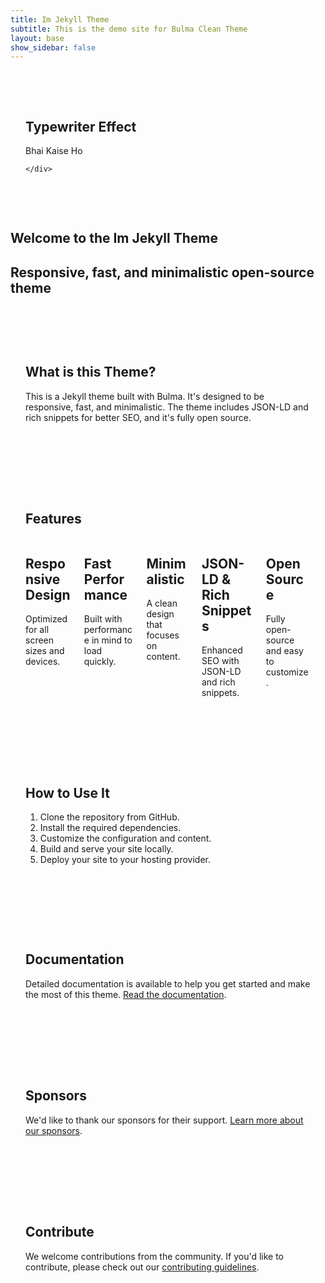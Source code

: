 ```yaml
---
title: Im Jekyll Theme
subtitle: This is the demo site for Bulma Clean Theme
layout: base    
show_sidebar: false
---
```

 <section class="section">
    <div class="container">
      <h1 class="title is-1">Typewriter Effect</h1>
      <p class="subtitle mt-5"> Bhai Kaise Ho <span class=" typewriter" data-text="Hello, this is a typewriter effect!" data-speed="100" data-loop="false"> </span></p>

    </div>
  </section>
<section class="hero is-primary is-medium is-bold">
  <div class="hero-body">
    <div class="container is-fluid">
      <h1 class="title">
        Welcome to the Im Jekyll Theme
      </h1>
      <h2 class="subtitle">
        Responsive, fast, and minimalistic open-source theme
      </h2>
    </div>
  </div>
</section>

<section class="section" id="what-is-it">
  <div class="container is-fluid">
    <h1 class="title">What is this Theme?</h1>
    <div class="content">
      <p>This is a Jekyll theme built with Bulma. It's designed to be responsive, fast, and minimalistic. The theme includes JSON-LD and rich snippets for better SEO, and it's fully open source.</p>
    </div>
  </div>
</section>

<section class="section" id="features">
  <div class="container is-fluid">
    <h1 class="title">Features</h1>
    <div class="columns is-multiline">
      <div class="column is-one-third">
        <div class="box has-text-centered">
          <span class="icon is-large">
            <i class="fas fa-mobile-alt fa-2x"></i>
          </span>
          <h2 class="subtitle">Responsive Design</h2>
          <p>Optimized for all screen sizes and devices.</p>
        </div>
      </div>
      <div class="column is-one-third">
        <div class="box has-text-centered">
          <span class="icon is-large">
            <i class="fas fa-bolt fa-2x"></i>
          </span>
          <h2 class="subtitle">Fast Performance</h2>
          <p>Built with performance in mind to load quickly.</p>
        </div>
      </div>
      <div class="column is-one-third">
        <div class="box has-text-centered">
          <span class="icon is-large">
            <i class="fas fa-leaf fa-2x"></i>
          </span>
          <h2 class="subtitle">Minimalistic</h2>
          <p>A clean design that focuses on content.</p>
        </div>
      </div>
      <div class="column is-one-third">
        <div class="box has-text-centered">
          <span class="icon is-large">
            <i class="fas fa-code fa-2x"></i>
          </span>
          <h2 class="subtitle">JSON-LD & Rich Snippets</h2>
          <p>Enhanced SEO with JSON-LD and rich snippets.</p>
        </div>
      </div>
      <div class="column is-one-third">
        <div class="box has-text-centered">
          <span class="icon is-large">
            <i class="fas fa-lock-open fa-2x"></i>
          </span>
          <h2 class="subtitle">Open Source</h2>
          <p>Fully open-source and easy to customize.</p>
        </div>
      </div>
    </div>
  </div>
</section>

<section class="section" id="how-to-use">
  <div class="container is-fluid">
    <h1 class="title">How to Use It</h1>
    <div class="content">
      <ol>
        <li>Clone the repository from GitHub.</li>
        <li>Install the required dependencies.</li>
        <li>Customize the configuration and content.</li>
        <li>Build and serve your site locally.</li>
        <li>Deploy your site to your hosting provider.</li>
      </ol>
    </div>
  </div>
</section>

<section class="section" id="documentation">
  <div class="container is-fluid">
    <h1 class="title">Documentation</h1>
    <div class="content">
      <p>Detailed documentation is available to help you get started and make the most of this theme. <a href="/documentation">Read the documentation</a>.</p>
    </div>
  </div>
</section>

<section class="section" id="sponsors">
  <div class="container is-fluid">
    <h1 class="title">Sponsors</h1>
    <div class="content">
      <p>We'd like to thank our sponsors for their support. <a href="/sponsors">Learn more about our sponsors</a>.</p>
    </div>
  </div>
</section>

<section class="section" id="contribute">
  <div class="container is-fluid">
    <h1 class="title">Contribute</h1>
    <div class="content">
      <p>We welcome contributions from the community. If you'd like to contribute, please check out our <a href="/contributing">contributing guidelines</a>.</p>
    </div>
  </div>
</section>

<style>
  .section {
    padding: 3rem 1.5rem;
  }
  .hero {
    margin-bottom: 2rem;
  }
  .box {
    margin-top: 1rem;
  }
  .content p {
    margin-bottom: 1rem;
  }
  .icon {
    margin-bottom: 0.5rem;
  }
</style>